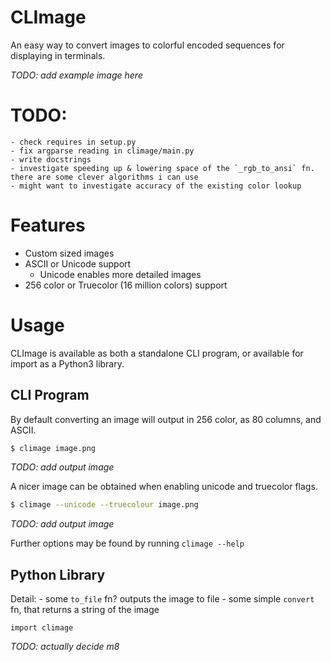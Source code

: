 # CLImage

An easy way to convert images to colorful encoded sequences for displaying in terminals.

*TODO: add example image here*

# TODO:
    - check requires in setup.py
    - fix argparse reading in climage/main.py
    - write docstrings
    - investigate speeding up & lowering space of the `_rgb_to_ansi` fn. there are some clever algorithms i can use
    - might want to investigate accuracy of the existing color lookup

# Features
 - Custom sized images
 - ASCII or Unicode support
    - Unicode enables more detailed images
 - 256 color or Truecolor (16 million colors) support

# Usage

CLImage is available as both a standalone CLI program, or available for import as a Python3 library.

## CLI Program

By default converting an image will output in 256 color, as 80 columns, and ASCII.
```bash
$ climage image.png
```
*TODO: add output image*

A nicer image can be obtained when enabling unicode and truecolor flags.
```bash
$ climage --unicode --truecolour image.png
```
*TODO: add output image*

Further options may be found by running `climage --help`

## Python Library

Detail:
    - some `to_file` fn? outputs the image to file
    - some simple `convert` fn, that returns a string of the image

```python3
import climage
```
*TODO: actually decide m8*


